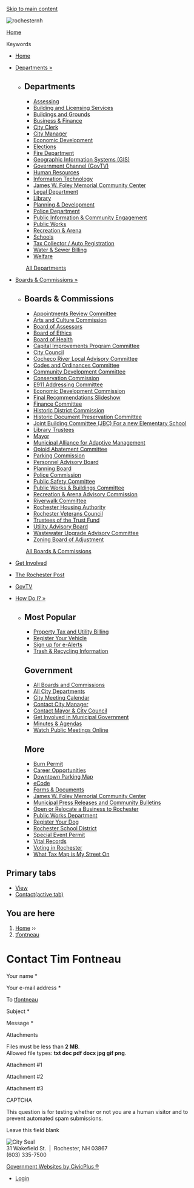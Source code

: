 [Skip to main content](https://www.rochesternh.gov/user/6041/contact/)

![rochesternh](https://www.rochesternh.gov/sites/all/themes/custom/sites/rochesternh/vts_rochesternh/logo.png)

[Home](https://www.rochesternh.gov)

Keywords

- [Home](https://www.rochesternh.gov)
- [Departments »](https://www.rochesternh.gov/departments)
  
  - ## Departments
    
    - [Assessing](https://www.rochesternh.gov/assessing)
    - [Building and Licensing Services](https://www.rochesternh.gov/building-licensing-services)
    - [Buildings and Grounds](https://www.rochesternh.gov/buildings-and-grounds)
    - [Business &amp; Finance](https://www.rochesternh.gov/business-finance)
    - [City Clerk](https://www.rochesternh.gov/city-clerks-office)
    - [City Manager](https://www.rochesternh.gov/city-manager)
    - [Economic Development](https://www.rochesternh.gov/economic-development)
    - [Elections](https://www.rochesternh.gov/city-clerk-elections/election-information)
    - [Fire Department](https://www.rochesternh.net/fire-department)
    
    <!--THE END-->
    
    - [Geographic Information Systems (GIS)](https://rochester-nh-interactive-web-map-gallery-rochestergis.hub.arcgis.com)
    - [Government Channel (GovTV)](https://www.rochesternh.gov/govtv)
    - [Human Resources](https://www.rochesternh.gov/human-resources)
    - [Information Technology](https://www.rochesternh.gov/information-technology)
    - [James W. Foley Memorial Community Center](https://www.rochesternh.net/communitycenter)
    - [Legal Department](https://www.rochesternh.gov/legal-department)
    - [Library](https://www.rochesternh.gov/rochester-public-library)
    - [Planning &amp; Development](https://www.rochesternh.gov/planning-development)
    - [Police Department](https://police.rochesternh.gov)
    - [Public Information &amp; Community Engagement](https://www.rochesternh.gov/city-of-rochester-nh/public-information-community-engagement)
    
    <!--THE END-->
    
    - [Public Works](https://www.rochesternh.gov/public-works)
    - [Recreation &amp; Arena](https://www.rochesternh.gov/rochester-recreation-arena)
    - [Schools](https://www.rochesterschools.com)
    - [Tax Collector / Auto Registration](https://www.rochesternh.gov/tax-collector-auto-registration)
    - [Water &amp; Sewer Billing](https://www.rochesternh.gov/water-sewer-billing)
    - [Welfare](https://www.rochesternh.gov/municipal-welfare)
    
     [All Departments](https://www.rochesternh.gov/departments)
- [Boards &amp; Commissions »](https://www.rochesternh.gov/boards)
  
  - ## Boards &amp; Commissions
    
    - [Appointments Review Committee](https://www.rochesternh.gov/appointments-review-committee)
    - [Arts and Culture Commission](https://www.rochesternh.gov/arts-and-culture-commission)
    - [Board of Assessors](https://www.rochesternh.gov/board-of-assessors)
    - [Board of Ethics](https://www.rochesternh.gov/board-of-ethics)
    - [Board of Health](https://www.rochesternh.gov/board-of-health-0)
    - [Capital Improvements Program Committee](https://www.rochesternh.gov/capital-improvements-program-committee)
    - [City Council](https://www.rochesternh.gov/mayor-city-council "City Council")
    - [Cocheco River Local Advisory Committee](https://www.rochesternh.gov/cocheco-river-local-advisory-committee)
    - [Codes and Ordinances Committee](https://www.rochesternh.gov/codes-and-ordinances-committee)
    - [Community Development Committee](https://www.rochesternh.gov/community-development-committee "Community Development Committee")
    - [Conservation Commission](https://www.rochesternh.gov/conservation-commission)
    
    <!--THE END-->
    
    - [E911 Addressing Committee](https://www.rochesternh.gov/e911-addressing-committee)
    - [Economic Development Commission](https://www.rochesternh.gov/economic-development-commission)
    - [Final Recommendations Slideshow](https://www.rochesternh.gov/parking-review-group/files/final-recommendations-slideshow)
    - [Finance Committee](https://www.rochesternh.gov/finance-committee)
    - [Historic District Commission](https://www.rochesternh.gov/historic-district-commission "Historic District Commission")
    - [Historic Document Preservation Committee](https://www.rochesternh.gov/historic-document-preservation-committee)
    - [Joint Building Committee (JBC) For a new Elementary School](https://www.rochesternh.gov/joint-building%C2%A0committee)
    - [Library Trustees](https://www.rochesternh.gov/library-trustees)
    - [Mayor](https://www.rochesternh.gov/mayor-city-council)
    - [Municipal Alliance for Adaptive Management](https://www.rochesternh.net/city-of-rochester-nh/municipal-alliance-for-adaptive-management)
    - [Opioid Abatement Committee](https://www.rochesternh.gov/opioid-abatement-committee)
    - [Parking Commission](https://www.rochesternh.gov/parking-commission)
    - [Personnel Advisory Board](https://www.rochesternh.gov/personnel-advisory-board)
    
    <!--THE END-->
    
    - [Planning Board](https://www.rochesternh.gov/planning-board "Planning Board")
    - [Police Commission](https://www.rochesternh.gov/police-commission)
    - [Public Safety Committee](https://www.rochesternh.gov/public-safety-committee)
    - [Public Works &amp; Buildings Committee](https://www.rochesternh.gov/public-works-buildings-committee)
    - [Recreation &amp; Arena Advisory Commission](https://www.rochesternh.gov/recreation-arena-advisory-commission "Recreation & Arena Advisory Commission")
    - [Riverwalk Committee](https://www.rochesternh.gov/riverwalk-committee)
    - [Rochester Housing Authority](https://www.rochesternh.gov/rochester-housing-authority)
    - [Rochester Veterans Council](https://rochesterveteranscouncil.vpweb.com)
    - [Trustees of the Trust Fund](https://www.rochesternh.gov/trustees-of-the-trust-fund)
    - [Utility Advisory Board](https://www.rochesternh.gov/utility-advisory-board "Utility Advisory Board")
    - [Wastewater Upgrade Advisory Committee](https://www.rochesternh.gov/wastewater-upgrade-advisory-committee)
    - [Zoning Board of Adjustment](https://www.rochesternh.gov/zoning-board-of-adjustment)
    
     [All Boards &amp; Commissions](https://www.rochesternh.gov/boards)
- [Get Involved](https://www.rochesternh.net/getinvolved)
- [The Rochester Post](https://news.rochesternh.gov "News and Events Portal")
- [GovTV](https://www.rochesternh.gov/govtv)
- [How Do I? »](https://www.rochesternh.gov/where)
  
  - ## Most Popular
    
    - [Property Tax and Utility Billing](https://rochesternh.munisselfservice.com/citizens/default.aspx)
    - [Register Your Vehicle](https://www.rochesternh.gov/tax-collector-auto-registration)
    - [Sign up for e-Alerts](https://www.rochesternh.gov/subscribe)
    - [Trash &amp; Recycling Information](https://www.rochesternh.gov/public-works/pages/trash-recycling-and-other-waste-information-for-residential-trash-services-on)
    
    ## Government
    
    - [All Boards and Commissions](https://www.rochesternh.gov/boards)
    - [All City Departments](https://www.rochesternh.gov/departments)
    - [City Meeting Calendar](https://www.rochesternh.gov/calendar/month/2023-07)
    - [Contact City Manager](https://www.rochesternh.gov/user/4014/contact)
    - [Contact Mayor &amp; City Council](https://www.rochesternh.gov/users/city-council/contact)
    - [Get Involved in Municipal Government](https://www.rochesternh.gov/getinvolved)
    - [Minutes &amp; Agendas](https://www.rochesternh.gov/minutes-and-agendas)
    - [Watch Public Meetings Online](https://rochesternh.viebit.com/index.php?folder=ALL)
    
    ## More
    
    - [Burn Permit](https://nh.burnsafeamerica.com)
    - [Career Opportunities](https://www.rochesternh.gov/human-resources/pages/employment-opportunities)
    - [Downtown Parking Map](https://www.rochesternh.gov/sites/g/files/vyhlif9211/f/uploads/downtownparkinglotsandonstreet.pdf)
    - [eCode](https://ecode360.com/RO2619)
    - [Forms &amp; Documents](https://www.rochesternh.gov/rochester-new-hampshire/links/forms-documents)
    - [James W. Foley Memorial Community Center](https://www.rochesternh.gov/communitycenter)
    - [Municipal Press Releases and Community Bulletins](https://news.rochesternh.gov)
    - [Open or Relocate a Business to Rochester](https://www.rochesternh.gov/economic-development/pages/starting-or-expanding-a-business-start-here)
    - [Public Works Department](https://www.rochesternh.gov/public-works)
    - [Register Your Dog](https://www.rochesternh.gov/dog-licensing-information)
    - [Rochester School District](https://www.rochesterschools.com)
    - [Special Event Permit](https://rochesternh.viewpointcloud.com/categories/1098)
    - [Vital Records](https://www.rochesternh.gov/city-clerk/pages/order-vital-records-online)
    - [Voting in Rochester](https://www.rochesternh.gov/how-to-vote-in-rochester-nh)
    - [What Tax Map is My Street On](https://www.rochesternh.gov/assessing/pages/what-tax-map-is-my-street-on)

## Primary tabs

- [View](https://www.rochesternh.gov/users/tfontneau)
- [Contact(active tab)](https://www.rochesternh.gov/user/6041/contact)

## You are here

1. [Home](https://www.rochesternh.gov) ››
2. [tfontneau](https://www.rochesternh.gov/users/tfontneau)

# Contact Tim Fontneau

Your name *

Your e-mail address *

To [tfontneau](https://www.rochesternh.gov/users/tfontneau "View user profile.")

Subject *

Message *

Attachments

Files must be less than **2 MB**.  
Allowed file types: **txt doc pdf docx jpg gif png**.

Attachment #1

Attachment #2

Attachment #3

CAPTCHA

This question is for testing whether or not you are a human visitor and to prevent automated spam submissions.

Leave this field blank

![City Seal](https://www.rochesternh.gov/sites/g/files/vyhlif9211/f/resize/imce/web_1-125x125.png)  
31 Wakefield St.  |  Rochester, NH 03867  
(603) 335-7500

[Government Websites by CivicPlus ®](https://www.civicplus.com)

- [Login](https://www.rochesternh.gov/user/login?current=user%2F6041%2Fcontact)